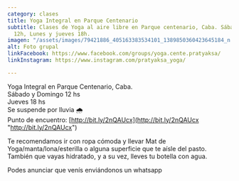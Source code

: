 ```yaml
---
category: clases
title: Yoga Integral en Parque Centenario
subtitle: Clases de Yoga al aire libre en Parque centenario, Caba. Sábado y domingo
  12h, Lunes y jueves 18h.
imagen: "/assets/images/79421886_405163383534101_1389850360423645184_n.jpg"
alt: Foto grupal
linkFacebook: https://www.facebook.com/groups/yoga.cente.pratyaksa/
linkInstagram: https://www.instagram.com/pratyaksa_yoga/

---
```

Yoga Integral en Parque Centenario, Caba.  
Sábado y Domingo 12 hs  
Jueves 18 hs  
Se suspende por lluvia 🌧   
Punto de encuentro: [http://bit.ly/2nQAUcx](http://bit.ly/2nQAUcx "http://bit.ly/2nQAUcx")

Te recomendamos ir con ropa cómoda y llevar Mat de Yoga/manta/lona/esterilla o alguna superficie que te aísle del pasto. También que vayas hidratado, y a su vez, lleves tu botella con agua.

Podes anunciar que venís enviándonos un whatsapp